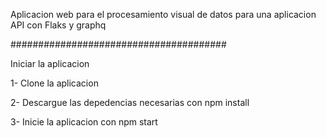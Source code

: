 Aplicacion web para el procesamiento visual de datos para una aplicacion
API con Flaks y graphq


#######################################   


Iniciar la aplicacion


1- Clone la aplicacion 


2- Descargue las depedencias necesarias con npm install


3- Inicie la aplicacion con npm start



